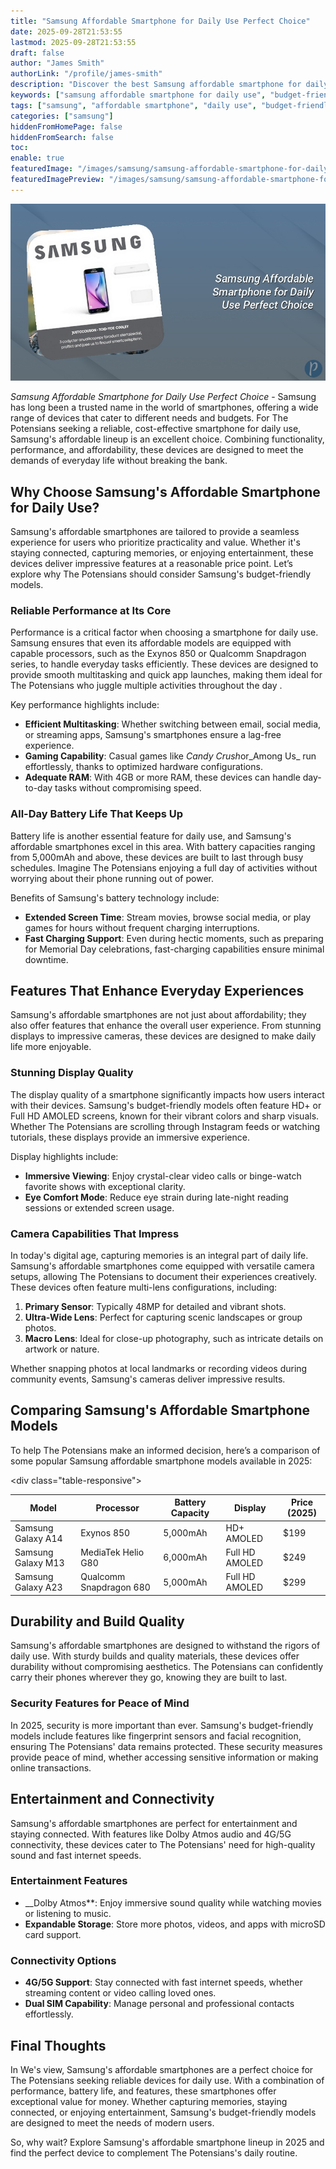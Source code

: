 ```yaml
---
title: "Samsung Affordable Smartphone for Daily Use Perfect Choice"
date: 2025-09-28T21:53:55
lastmod: 2025-09-28T21:53:55
draft: false
author: "James Smith"
authorLink: "/profile/james-smith"
description: "Discover the best Samsung affordable smartphone for daily use. Enjoy top features, reliability, and style without breaking the bank. Explore more now!"
keywords: ["samsung affordable smartphone for daily use", "budget-friendly Samsung smartphones", "daily use smartphone features"]
tags: ["samsung", "affordable smartphone", "daily use", "budget-friendly"]
categories: ["samsung"]
hiddenFromHomePage: false
hiddenFromSearch: false
toc:
enable: true
featuredImage: "/images/samsung/samsung-affordable-smartphone-for-daily-use-perfect-choice.jpg"
featuredImagePreview: "/images/samsung/samsung-affordable-smartphone-for-daily-use-perfect-choice.jpg"
---
```


![Samsung Affordable Smartphone for Daily Use Perfect Choice](/images/samsung/samsung-affordable-smartphone-for-daily-use-perfect-choice.jpg)



*Samsung Affordable Smartphone for Daily Use Perfect Choice* - Samsung has long been a trusted name in the world of smartphones, offering a wide range of devices that cater to different needs and budgets. For The Potensians seeking a reliable, cost-effective smartphone for daily use, Samsung's affordable lineup is an excellent choice. Combining functionality, performance, and affordability, these devices are designed to meet the demands of everyday life without breaking the bank. 

## Why Choose Samsung's Affordable Smartphone for Daily Use?

Samsung's affordable smartphones are tailored to provide a seamless experience for users who prioritize practicality and value. Whether it's staying connected, capturing memories, or enjoying entertainment, these devices deliver impressive features at a reasonable price point. Let’s explore why The Potensians should consider Samsung's budget-friendly models.

### Reliable Performance at Its Core

Performance is a critical factor when choosing a smartphone for daily use. Samsung ensures that even its affordable models are equipped with capable processors, such as the Exynos 850 or Qualcomm Snapdragon series, to handle everyday tasks efficiently. These devices are designed to provide smooth multitasking and quick app launches, making them ideal for The Potensians who juggle multiple activities throughout the day .

Key performance highlights include:

- **Efficient Multitasking**: Whether switching between email, social media, or streaming apps, Samsung's smartphones ensure a lag-free experience.
- **Gaming Capability**: Casual games like *Candy Crush*or_Among Us_ run effortlessly, thanks to optimized hardware configurations.
- **Adequate RAM**: With 4GB or more RAM, these devices can handle day-to-day tasks without compromising speed.

### All-Day Battery Life That Keeps Up

Battery life is another essential feature for daily use, and Samsung's affordable smartphones excel in this area. With battery capacities ranging from 5,000mAh and above, these devices are built to last through busy schedules. Imagine The Potensians enjoying a full day of activities without worrying about their phone running out of power.

Benefits of Samsung's battery technology include:

- **Extended Screen Time**: Stream movies, browse social media, or play games for hours without frequent charging interruptions.
- **Fast Charging Support**: Even during hectic moments, such as preparing for Memorial Day celebrations, fast-charging capabilities ensure minimal downtime.

## Features That Enhance Everyday Experiences

Samsung's affordable smartphones are not just about affordability; they also offer features that enhance the overall user experience. From stunning displays to impressive cameras, these devices are designed to make daily life more enjoyable.

### Stunning Display Quality

The disp​lay quality of a smartphone significantly impacts how users interact with their devices. Samsung's budget-friendly models often feature HD+ or Full HD AMOLED screens, known for their vibrant colors and sharp visuals. Whether The Potensians are scrolling through Instagram feeds or watching tutorials, these displays provide an immersive experience.

Display highlights include:

- **Immersive Viewing**: Enjoy crystal-clear video calls or binge-watch favorite shows with exceptional clarity.
- **Eye Comfort Mode**: Reduce eye strain during late-night reading sessions or extended screen usage.

### Camera Capabilities That Impress

In today's digital age, capturing memories is an integral part of daily life. Samsung's affordable smartphones come equipped with versatile camera setups, allowing The Potensians to document their experiences creatively. These devices often feature multi-lens configurations, including:

1. **Primary Sensor**: Typically 48MP for detailed and vibrant shots.
2. **Ultra-Wide Lens**: Perfect for capturing scenic landscapes or group photos.
3. **Macro Lens**: Ideal for close-up photography, such as intricate details on artwork or nature.

Whether snapping photos at local landmarks or recording videos during community events, Samsung's cameras deliver impressive results.

## Comparing Samsung's Affordable Smartphone Models

To help The Potensians make an informed decision, here’s a comparison of some popular Samsung affordable smartphone models available in 2025:

<div​ class="table-responsive">
<table class="html-table">
<thead>
<tr>
<th>Model</th>
<th>Processor</th>
<th>Battery Capacity</th>
<th>Display</th>
<th>Price (2025)</th>
</tr>
</thead>
<tbody>
<tr>
<td>Samsung Galaxy A14</td>
<td>Exynos 850</td>
<td>5,000mAh</td>
<td>HD+ AMOLED</td>
<td>$199</td>
</tr>
<tr>
<td>Samsung Galaxy M13</td>
<td>MediaTek Helio G80</td>
<td>6,000mAh</td>
<td>Full HD AMOLED</td>
<td>$249</td>
</tr>
<tr>
<td>Samsung Galaxy A23</td>
<td>Qualcomm Snapdragon 680</td>
<td>5,000mAh</td>
<td>Full HD AMOLED</td>
<td>$299</td>
</tr>
</tbody>
</table>
</div>

## Durability and Build Quality

Samsung's affordable smartphones are designed to withstand the rigors of daily use. With sturdy builds and quality materials, these devices offer durability without compromising aesthetics. The Potensians can confidently carry their phones wherever they go, knowing they are built to last.

### Security Features for Peace of Mind

In 2025, security is more important than ever.  Samsung's budget-friendly models include features like fingerprint sensors and facial recognition, ensuring The Potensians' data remains protected. These security measures provide peace of mind, whether accessing sensitive information or making online transactions.

## Entertainment and Connectivity

Samsung's affordable smartphones are perfect for entertainment and staying connected. With features like Dolby Atmos audio and 4G/5G connectivity, these devices cater to The Potensians' need for high-quality sound and fast internet speeds.

### Entertainment Features

- __Dolby Atmos**: Enjoy immersive sound quality while watching movies or listening to music.
- **Expandable Storage**: Store more photos, videos, and apps with microSD card support.

### Connectivity Options

- **4G/5G Support**: Stay connected with fast internet speeds, whether streaming content or video calling loved ones.
- **Dual SIM Capability**: Man​age personal and professional contacts effortlessly.

## Final Thoughts

In We's view, Samsung's affordable smartphones are a perfect choice for The Potensians seeking reliable devices for daily use. With a combination of performance, battery life, and features, these smartphones offer exceptional value for money. Whether capturing memories, staying connected, or enjoying entertainment, Samsung's budget-friendly models are designed to meet the needs of modern users.

So, why wait? Explore Samsung​'s affordable smartphone lineup in 2025 and find the perfect device to complement The Potensians's daily routine.
